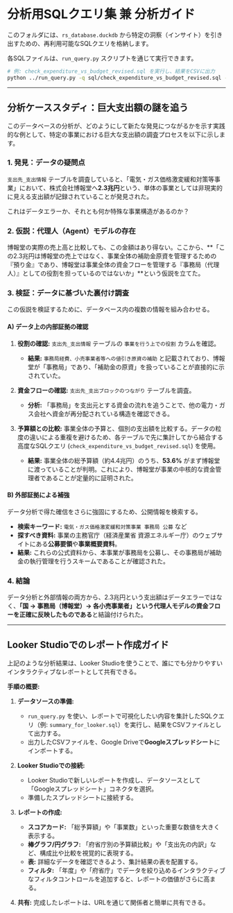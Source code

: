 # 分析用SQLクエリ集 兼 分析ガイド

このフォルダには、`rs_database.duckdb` から特定の洞察（インサイト）を引き出すための、再利用可能なSQLクエリを格納します。

各SQLファイルは、`run_query.py` スクリプトを通じて実行できます。

```bash
# 例: check_expenditure_vs_budget_revised.sql を実行し、結果をCSVに出力
python ../run_query.py -q sql/check_expenditure_vs_budget_revised.sql -o expenditure_check.csv
```

---

## 分析ケーススタディ：巨大支出額の謎を追う

このデータベースの分析が、どのようにして新たな発見につながるかを示す実践的な例として、特定の事業における巨大な支出額の調査プロセスを以下に示します。

### 1. 発見：データの疑問点

`支出先_支出情報` テーブルを調査していると、「電気・ガス価格激変緩和対策等事業」において、株式会社博報堂へ**2.3兆円**という、単体の事業としては非現実的に見える支出額が記録されていることが発見された。

これはデータエラーか、それとも何か特殊な事業構造があるのか？

### 2. 仮説：代理人（Agent）モデルの存在

博報堂の実際の売上高と比較しても、この金額はあり得ない。ここから、**「この2.3兆円は博報堂の売上ではなく、事業全体の補助金原資を管理するための『預り金』であり、博報堂は事業全体の資金フローを管理する『事務局（代理人）』としての役割を担っているのではないか」**という仮説を立てた。

### 3. 検証：データに基づいた裏付け調査

この仮説を検証するために、データベース内の複数の情報を組み合わせる。

#### A) データ上の内部証拠の確認

1.  **役割の確認:** `支出先_支出情報` テーブルの `事業を行う上での役割` カラムを確認。
    *   **結果:** `事務局経費、小売事業者等への値引き原資の補助` と記載されており、博報堂が「事務局」であり、「補助金の原資」を扱っていることが直接的に示されていた。

2.  **資金フローの確認:** `支出先_支出ブロックのつながり` テーブルを調査。
    *   **分析:** 「事務局」を支出元とする資金の流れを追うことで、他の電力・ガス会社へ資金が再分配されている構造を確認できる。

3.  **予算額との比較:** 事業全体の予算と、個別の支出額を比較する。データの粒度の違いによる重複を避けるため、各テーブルで先に集計してから結合する高度なSQLクエリ (`check_expenditure_vs_budget_revised.sql`) を使用。
    *   **結果:** 事業全体の総予算額（約4.4兆円）のうち、**53.6%** がまず博報堂に渡っていることが判明。これにより、博報堂が事業の中核的な資金管理者であることが定量的に証明された。

#### B) 外部証拠による補強

データ分析で得た確信をさらに強固にするため、公開情報を検索する。

*   **検索キーワード:** `電気・ガス価格激変緩和対策事業 事務局 公募` など
*   **探すべき資料:** 事業の主務官庁（経済産業省 資源エネルギー庁）のウェブサイトにある**公募要領**や**事業概要資料**。
*   **結果:** これらの公式資料から、本事業が事務局を公募し、その事務局が補助金の執行管理を行うスキームであることが確認された。

### 4. 結論

データ分析と外部情報の両方から、2.3兆円という支出額はデータエラーではなく、**「国 → 事務局（博報堂）→ 各小売事業者」という代理人モデルの資金フローを正確に反映したものである**と結論付けられた。

---

## Looker Studioでのレポート作成ガイド

上記のような分析結果は、Looker Studioを使うことで、誰にでも分かりやすいインタラクティブなレポートとして共有できる。

**手順の概要:**
1.  **データソースの準備:**
    *   `run_query.py` を使い、レポートで可視化したい内容を集計したSQLクエリ（例: `summary_for_looker.sql`）を実行し、結果をCSVファイルとして出力する。
    *   出力したCSVファイルを、Google Driveで**Googleスプレッドシート**にインポートする。

2.  **Looker Studioでの接続:**
    *   Looker Studioで新しいレポートを作成し、データソースとして「Googleスプレッドシート」コネクタを選択。
    *   準備したスプレッドシートに接続する。

3.  **レポートの作成:**
    *   **スコアカード:** 「総予算額」や「事業数」といった重要な数値を大きく表示する。
    *   **棒グラフ/円グラフ:** 「府省庁別の予算額比較」や「支出先の内訳」など、構成比や比較を視覚的に表現する。
    *   **表:** 詳細なデータを確認できるよう、集計結果の表を配置する。
    *   **フィルタ:** 「年度」や「府省庁」でデータを絞り込めるインタラクティブなフィルタコントロールを追加すると、レポートの価値がさらに高まる。

4.  **共有:**
    完成したレポートは、URLを通じて関係者と簡単に共有できる。